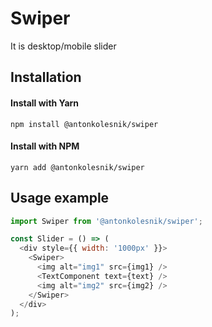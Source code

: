 # Swiper
It is desktop/mobile slider

## Installation

#### Install with Yarn
```
npm install @antonkolesnik/swiper
```
#### Install with NPM
```
yarn add @antonkolesnik/swiper
```

## Usage example

```js
import Swiper from '@antonkolesnik/swiper';

const Slider = () => (
  <div style={{ width: '1000px' }}>
    <Swiper>
      <img alt="img1" src={img1} />
      <TextComponent text={text} />
      <img alt="img2" src={img2} />
    </Swiper>
  </div>
);
```
